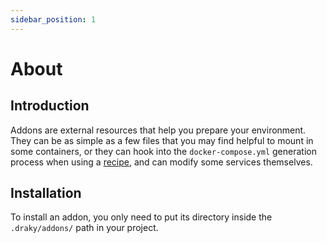 ```yaml
---
sidebar_position: 1
---
```


# About

## Introduction
Addons are external resources that help you prepare your environment. They can be as simple as a few files that you may
find helpful to mount in some containers, or they can hook into the `docker-compose.yml` generation process when using
a [recipe](/docs/reference/docker-compose#recipe), and can modify some services themselves.

## Installation

To install an addon, you only need to put its directory inside the `.draky/addons/` path in your project.
